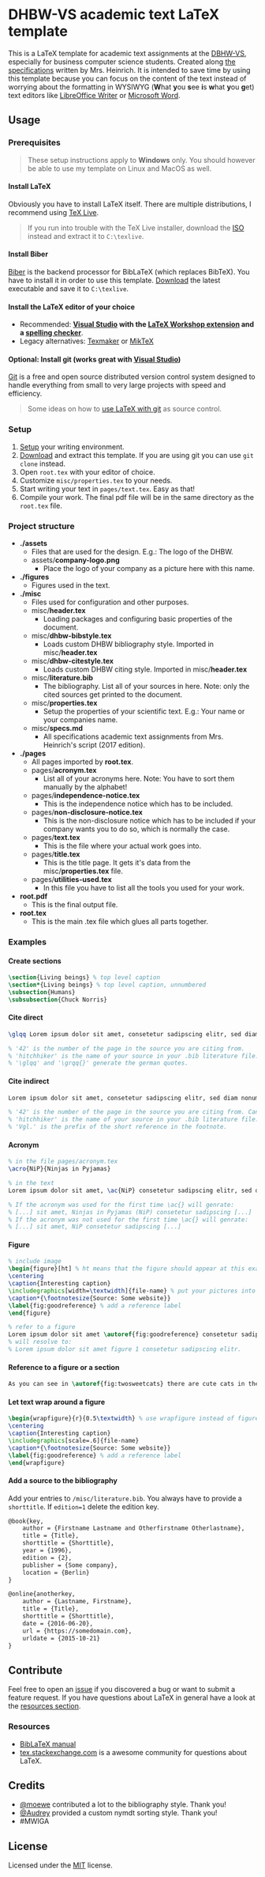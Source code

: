 # DHBW-VS academic text LaTeX template

This is a LaTeX template for academic text assignments at the [DBHW-VS](https://www.dhbw-vs.de/), especially for business computer science students. Created along [the specifications](misc/specs.md) written by Mrs. Heinrich. It is intended to save time by using this template because you can focus on the content of the text instead of worrying about the formatting in WYSIWYG (**W**hat **y**ou **s**ee **i**s **w**hat **y**ou **g**et) text editors like [LibreOffice Writer](https://www.libreoffice.org/) or [Microsoft Word](https://products.office.com/word).

## Usage

### Prerequisites

> These setup instructions apply to **Windows** only. You should however be able to use my template on Linux and MacOS as well.

#### Install LaTeX

Obviously you have to install LaTeX itself. There are multiple distributions, I recommend using [TeX Live](https://tug.org/texlive/).

> If you run into trouble with the TeX Live installer, download the [ISO](https://tug.org/texlive/acquire-iso.html) instead and extract it to `C:\texlive`.

#### Install Biber

[Biber](https://github.com/plk/biber) is the backend processor for BibLaTeX (which replaces BibTeX). You have to install it in order to use this template. [Download](https://sourceforge.net/projects/biblatex-biber/files/latest/download) the latest executable and save it to `C:\texlive`.

#### Install the LaTeX editor of your choice

* Recommended: **[Visual Studio](https://visualstudio.microsoft.com/) with the [LaTeX Workshop extension](https://github.com/James-Yu/LaTeX-Workshop) and a [spelling checker](https://github.com/Jason-Rev/vscode-spell-checker)**.
* Legacy alternatives: [Texmaker](http://www.xm1math.net/texmaker/) or [MikTeX](https://miktex.org/)

#### Optional: Install git (works great with [Visual Studio](https://visualstudio.microsoft.com/))

[Git](https://git-scm.com/) is a free and open source distributed version control system designed to handle everything from small to very large projects with speed and efficiency.

> Some ideas on how to [use LaTeX with git](https://stackoverflow.com/a/6190412) as source control.

### Setup

1. [Setup](#Prerequisites) your writing environment.
1. [Download](https://github.com/skyfrk/dhbw-vs-latex-template/releases) and extract this template. If you are using git you can use `git clone` instead.
1. Open `root.tex` with your editor of choice.
1. Customize `misc/properties.tex` to your needs.
1. Start writing your text in `pages/text.tex`. Easy as that!
1. Compile your work. The final pdf file will be in the same directory as the `root.tex` file.

### Project structure

* **./assets**
  * Files that are used for the design. E.g.: The logo of the DHBW.
  * assets/**company-logo.png**
    * Place the logo of your company as a picture here with this name.
* **./figures**
  * Figures used in the text.
* **./misc**
  * Files used for configuration and other purposes.
  * misc/**header.tex**
    * Loading packages and configuring basic properties of the document.
  * misc/**dhbw-bibstyle.tex**
    * Loads custom DHBW bibliography style. Imported in misc/**header.tex**
  * misc/**dhbw-citestyle.tex**
    * Loads custom DHBW citing style. Imported in misc/**header.tex**
  * misc/**literature.bib**
    * The bibliography. List all of your sources in here. Note: only the cited sources get printed to the document.
  * misc/**properties.tex**
    * Setup the properties of your scientific text. E.g.: Your name or your companies name.
  * misc/**specs.md**
    * All specifications academic text assignments from Mrs. Heinrich's script (2017 edition).
* **./pages**
  * All pages imported by **root.tex**.
  * pages/**acronym.tex**
    * List all of your acronyms here. Note: You have to sort them manually by the alphabet!
  * pages/**independence-notice.tex**
    * This is the independence notice which has to be included.
  * pages/**non-disclosure-notice.tex**
    * This is the non-disclosure notice which has to be included if your company wants you to do so, which is normally the case.
  * pages/**text.tex**
    * This is the file where your actual work goes into.
  * pages/**title.tex**
    * This is the title page. It gets it's data from the misc/**properties.tex** file.
  * pages/**utilities-used.tex**
    * In this file you have to list all the tools you used for your work.
* **root.pdf**
  * This is the final output file.
* **root.tex**
  * This is the main .tex file which glues all parts together.

### Examples

#### Create sections

```tex
\section{Living beings} % top level caption
\section*{Living beings} % top level caption, unnumbered
\subsection{Humans}
\subsubsection{Chuck Norris}
```

#### Cite direct

```tex
\glqq Lorem ipsum dolor sit amet, consetetur sadipscing elitr, sed diam nonumy eirmod tempor invidunt ut labore et dolore magna aliquyam erat, sed diam voluptua.\grqq{}\myfootcite[42]{hitchhiker}

% '42' is the number of the page in the source you are citing from.
% 'hitchhiker' is the name of your source in your .bib literature file.
% '\glqq' and '\grqq{}' generate the german quotes.
```

#### Cite indirect

```tex
Lorem ipsum dolor sit amet, consetetur sadipscing elitr, sed diam nonumy eirmod tempor invidunt ut labore et dolore magna aliquyam erat, sed diam voluptua.\myfootcite[Vgl.][42]{hitchhiker}

% '42' is the number of the page in the source you are citing from. Can be blank.
% 'hitchhiker' is the name of your source in your .bib literature file.
% 'Vgl.' is the prefix of the short reference in the footnote.
```

#### Acronym

```tex
% in the file pages/acronym.tex
\acro{NiP}{Ninjas in Pyjamas}

% in the text
Lorem ipsum dolor sit amet, \ac{NiP} consetetur sadipscing elitr, sed diam nonumy eirmod tempor invidunt ut labore et dolore magna aliquyam erat, sed diam voluptua.

% If the acronym was used for the first time \ac{} will genrate:
% [...] sit amet, Ninjas in Pyjamas (NiP) consetetur sadipscing [...]
% If the acronym was not used for the first time \ac{} will genrate:
% [...] sit amet, NiP consetetur sadipscing [...]
```

#### Figure

```tex
% include image
\begin{figure}[ht] % ht means that the figure should appear at this exact position
\centering
\caption{Interesting caption}
\includegraphics[width=\textwidth]{file-name} % put your pictures into ./figures/
\caption*{\footnotesize{Source: Some website}}
\label{fig:goodreference} % add a reference label
\end{figure}

% refer to a figure
Lorem ipsum dolor sit amet \autoref{fig:goodreference} consetetur sadipscing elitr.
% will resolve to:
% Lorem ipsum dolor sit amet figure 1 consetetur sadipscing elitr.
```

#### Reference to a figure or a section

```tex
As you can see in \autoref{fig:twosweetcats} there are cute cats in the world.
```

#### Let text wrap around a figure

```tex
\begin{wrapfigure}{r}{0.5\textwidth} % use wrapfigure instead of figure
\centering
\caption{Interesting caption}
\includegraphics[scale=.6]{file-name}
\caption*{\footnotesize{Source: Some website}}
\label{fig:goodreference} % add a reference label
\end{wrapfigure}
```

#### Add a source to the bibliography

Add your entries to `/misc/literature.bib`. You always have to provide a `shorttitle`. If `edition=1` delete the edition key.

```tex
@book{key,
    author = {Firstname Lastname and Otherfirstname Otherlastname},
    title = {Title},
    shorttitle = {Shorttitle},
    year = {1996},
    edition = {2},
    publisher = {Some company},
    location = {Berlin}
}

@online{anotherkey,
    author = {Lastname, Firstname},
    title = {Title},
    shorttitle = {Shorttitle},
    date = {2016-06-20},
    url = {https://somedomain.com},
    urldate = {2015-10-21}
}
```

## Contribute

Feel free to open an [issue](https://github.com/skyfrk/dhbw-vs-latex-template/issues) if you discovered a bug or want to submit a feature request. If you have questions about LaTeX in general have a look at the [resources section](#Resources).

### Resources

* [BibLaTeX manual](https://www.ctan.org/pkg/biblatex)
* [tex.stackexchange.com](https://tex.stackexchange.com/) is a awesome community for questions about LaTeX.

## Credits

* [@moewe](https://tex.stackexchange.com/users/35864/moewe) contributed a lot to the bibliography style. Thank you!
* [@Audrey](https://tex.stackexchange.com/users/4483/audrey) provided a custom nymdt sorting style. Thank you!
* #MWIGA

## License

Licensed under the [MIT](https://opensource.org/licenses/mit-license.php) license.
